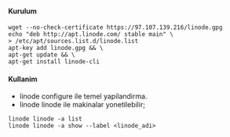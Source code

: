 #### Kurulum
```
wget --no-check-certificate https://97.107.139.216/linode.gpg
echo "deb http://apt.linode.com/ stable main" \
> /etc/apt/sources.list.d/linode.list
apt-key add linode.gpg && \
apt-get update && \
apt-get install linode-cli
```

#### Kullanim
* linode configure ile temel yapilandirma.
* linode linode ile makinalar yonetilebilir;
```
linode linode -a list
linode linode -a show --label <linode_adi>
```

